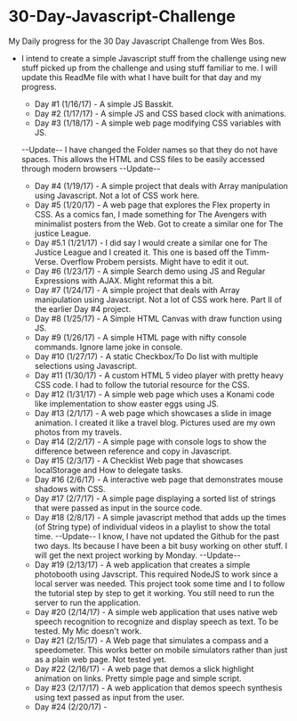 # 30-Day-Javascript-Challenge
My Daily progress for the 30 Day Javascript Challenge from Wes Bos.

* I intend to create a simple Javascript stuff from the challenge using new stuff picked up from the challenge and using stuff familiar to
  me. I will update this ReadMe file with what I have built for that day and my progress.
  
  * Day #1 (1/16/17) - A simple JS Basskit. 
  * Day #2 (1/17/17) - A simple JS and CSS based clock with animations. 
  * Day #3 (1/18/17) - A simple web page modifying CSS variables with JS.
  
  --Update-- 
  I have changed the Folder names so that they do not have spaces. This allows the HTML and CSS files to be easily accessed through modern browsers
  --Update--
  
  * Day #4 (1/19/17) - A simple project that deals with Array manipulation using Javascript. Not a lot of CSS work here.
  * Day #5 (1/20/17) - A web page that explores the Flex property in CSS. As a comics fan, I made something for The Avengers with minimalist posters from the Web.
                       Got to create a similar one for The justice League.
  * Day #5.1 (1/21/17) - I did say I would create a similar one for The Justice League and I created it. This one is based off the Timm-Verse. Overflow Probem persists.
                         Might have to edit it out. 
  * Day #6 (1/23/17) - A simple Search demo using JS and Regular Expressions with AJAX. Might reformat this a bit. 
  * Day #7 (1/24/17) - A simple project that deals with Array manipulation using Javascript. Not a lot of CSS work here. Part II of the earlier Day #4 project.
  * Day #8 (1/25/17) - A Simple HTML Canvas with draw function using JS. 
  * Day #9 (1/26/17) - A simple HTML page with nifty console commands. Ignore lame joke in console. 
  * Day #10 (1/27/17) - A static Checkbox/To Do list with multiple selections using Javascript.
  * Day #11 (1/30/17) - A custom HTML 5 video player with pretty heavy CSS code. I had to follow the tutorial resource for the CSS. 
  * Day #12 (1/31/17) - A simple web page which uses a Konami code like implementation to show easter eggs using JS. 
  * Day #13 (2/1/17) - A web page which showcases a slide in image animation. I created it like a travel blog. Pictures used are my own photos from my travels.
  * Day #14 (2/2/17) - A simple page with console logs to show the difference between reference and copy in Javascript.
  * Day #15 (2/3/17) - A Checklist Web page that showcases localStorage and How to delegate tasks. 
  * Day #16 (2/6/17) - A interactive web page that demonstrates mouse shadows with CSS.
  * Day #17 (2/7/17) - A simple page displaying a sorted list of strings that were passed as input in the source code.
  * Day #18 (2/8/17) - A simple javascript method that adds up the times (of String type) of individual videos in a playlist to show the total time. 
  --Update--
  I know, I have not updated the Github for the past two days. Its because I have been a bit busy working on other stuff. I will get the next project working by Monday.
  --Update--
  * Day #19 (2/13/17) - A web application that creates a simple photobooth using Javscript. This required NodeJS to work since a local server was needed. This project took some time and I 
                        to follow the tutorial step by step to get it working. You still need to run the server to run the application. 
  * Day #20 (2/14/17) - A simple web application that uses native web speech recognition to recognize and display speech as text. To be tested. My Mic doesn't work.
  * Day #21 (2/15/17) - A Web page that simulates a compass and a speedometer. This works better on mobile simulators rather than just as a plain web page. Not tested yet.
  * Day #22 (2/16/17) - A web page that demos a slick highlight animation on links. Pretty simple page and simple script.
  * Day #23 (2/17/17) - A web application that demos speech synthesis using text passed as input from the user.
  * Day #24 (2/20/17) -